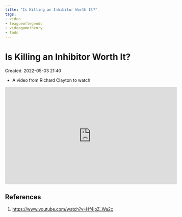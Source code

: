 ```yaml
---
title: "Is Killing an Inhibitor Worth It?"
tags:
- video
- leagueoflegends
- videogametheory
- todo
---
```

# Is Killing an Inhibitor Worth It?
Created: 2022-05-03 21:40  

- A video from Richard Clayton to watch

<iframe width="560" height="315" src="https://www.youtube.com/embed/Hf4joZ_Wa2c" title="YouTube video player" frameborder="0" allow="accelerometer; autoplay; clipboard-write; encrypted-media; gyroscope; picture-in-picture" allowfullscreen></iframe>

## References
1. https://www.youtube.com/watch?v=Hf4joZ_Wa2c

